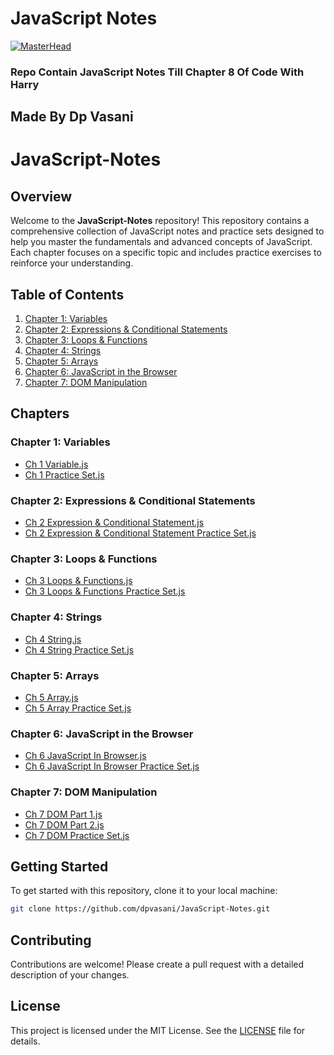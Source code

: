 # JavaScript Notes
[![MasterHead](https://repository-images.githubusercontent.com/588181932/e36ec678-7984-4cdd-8e4c-a3932772ff8e)](https://dkrupali56.io)

###  Repo Contain JavaScript Notes Till Chapter 8 Of Code With Harry
## Made By Dp Vasani

# JavaScript-Notes


## Overview

Welcome to the **JavaScript-Notes** repository! This repository contains a comprehensive collection of JavaScript notes and practice sets designed to help you master the fundamentals and advanced concepts of JavaScript. Each chapter focuses on a specific topic and includes practice exercises to reinforce your understanding.

## Table of Contents

1. [Chapter 1: Variables](#chapter-1-variables)
2. [Chapter 2: Expressions & Conditional Statements](#chapter-2-expressions--conditional-statements)
3. [Chapter 3: Loops & Functions](#chapter-3-loops--functions)
4. [Chapter 4: Strings](#chapter-4-strings)
5. [Chapter 5: Arrays](#chapter-5-arrays)
6. [Chapter 6: JavaScript in the Browser](#chapter-6-javascript-in-the-browser)
7. [Chapter 7: DOM Manipulation](#chapter-7-dom-manipulation)

## Chapters

### Chapter 1: Variables
- [Ch 1 Variable.js](Ch%201%20Variable.js)
- [Ch 1 Practice Set.js](Ch%201%20Practice%20Set.js)

### Chapter 2: Expressions & Conditional Statements
- [Ch 2 Expression & Conditional Statement.js](Ch%202%20Expression%20&%20Conditional%20Statement.js)
- [Ch 2 Expression & Conditional Statement Practice Set.js](Ch%202%20Expression%20&%20Conditional%20Statement%20Practice%20Set.js)

### Chapter 3: Loops & Functions
- [Ch 3 Loops & Functions.js](Ch%203%20Loops%20&%20Functions.js)
- [Ch 3 Loops & Functions Practice Set.js](Ch%203%20Loops%20&%20Functions%20Practice%20Set.js)

### Chapter 4: Strings
- [Ch 4 String.js](Ch%204%20String.js)
- [Ch 4 String Practice Set.js](Ch%204%20String%20Practice%20Set.js)

### Chapter 5: Arrays
- [Ch 5 Array.js](Ch%205%20Array.js)
- [Ch 5 Array Practice Set.js](Ch%205%20Array%20Practice%20Set.js)

### Chapter 6: JavaScript in the Browser
- [Ch 6 JavaScript In Browser.js](Ch%206%20JavaScript%20In%20Browser.js)
- [Ch 6 JavaScript In Browser Practice Set.js](Ch%206%20JavaScript%20In%20Browser%20Practice%20Set.js)

### Chapter 7: DOM Manipulation
- [Ch 7 DOM Part 1.js](Ch%207%20DOM%20Part%201.js)
- [Ch 7 DOM Part 2.js](Ch%207%20DOM%20Part%202.js)
- [Ch 7 DOM Practice Set.js](Ch%207%20DOM%20Practice%20Set.js)

## Getting Started

To get started with this repository, clone it to your local machine:

```bash
git clone https://github.com/dpvasani/JavaScript-Notes.git
```

## Contributing

Contributions are welcome! Please create a pull request with a detailed description of your changes.

## License

This project is licensed under the MIT License. See the [LICENSE](LICENSE) file for details.

